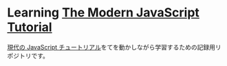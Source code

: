# Learning [The Modern JavaScript Tutorial](https://javascript.info/)
[現代の JavaScript チュートリアル](https://ja.javascript.info/)をてを動かしながら学習するための記録用リポジトリです。
